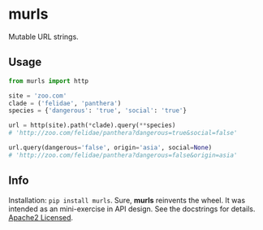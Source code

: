 murls
=====
Mutable URL strings.

Usage
-----
```python
from murls import http

site = 'zoo.com'
clade = ('felidae', 'panthera')
species = {'dangerous': 'true', 'social': 'true'}

url = http(site).path(*clade).query(**species)
# 'http://zoo.com/felidae/panthera?dangerous=true&social=false'

url.query(dangerous='false', origin='asia', social=None)
# 'http://zoo.com/felidae/panthera?dangerous=false&origin=asia'
```

Info
----
Installation: `pip install murls`. Sure, __murls__ reinvents the wheel. It was intended as an mini-exercise in API design. See the docstrings for details. [Apache2 Licensed](http://www.apache.org/licenses/LICENSE-2.0). 


